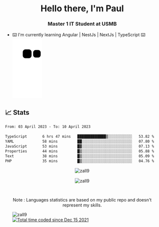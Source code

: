 <h1 align="center">Hello there, I'm Paul</h1> 
<h3 align="center">Master 1 IT Student at USMB </h3>

- ⌨️ I'm currently learning Angular | NestJs | NextJs | TypeScript ⌨️
![Alt text](https://raw.githubusercontent.com/zall9/zall9/output/github-contribution-grid-snake.svg)

## 📈 Stats



<!--START_SECTION:waka-->

```text
From: 03 April 2023 - To: 10 April 2023

TypeScript       6 hrs 47 mins   █████████████▒░░░░░░░░░░░   53.82 %
YAML             58 mins         ██░░░░░░░░░░░░░░░░░░░░░░░   07.80 %
JavaScript       53 mins         █▓░░░░░░░░░░░░░░░░░░░░░░░   07.13 %
Properties       44 mins         █▒░░░░░░░░░░░░░░░░░░░░░░░   05.88 %
Text             38 mins         █▒░░░░░░░░░░░░░░░░░░░░░░░   05.09 %
PHP              35 mins         █▒░░░░░░░░░░░░░░░░░░░░░░░   04.76 %
```

<!--END_SECTION:waka-->
<p  align="center"><img align="center" src="https://github-readme-streak-stats.herokuapp.com/?user=zall9&theme=tokyonight" alt="zall9" /></p>
<p  align="center"><img align="center" src="https://github-readme-stats.vercel.app/api/top-langs?username=zall9&show_icons=true&locale=en&layout=compact&theme=tokyonight" alt="zall9" /></p>
<br>
<p  align="center">Note : Languages statistics are based on my public repo and doesn't represent my skills.</p>
<p>
  <ul style="list-style-type: none;">
    <li align="left"><img src="https://komarev.com/ghpvc/?username=zall9&label=Profile%20views&color=0e75b6&style=for-the-badge" alt="zall9" /></li>
    <li align="left"> <a href="https://wakatime.com/@7e787948-bc72-4702-af7b-d57420a332e8"><img src="https://wakatime.com/badge/user/7e787948-bc72-4702-af7b-d57420a332e8.svg?style=for-the-badge" alt="Total time coded since Dec 15 2021" /></a> </li>
  </ul>
</p>

